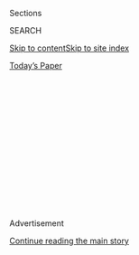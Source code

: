 <div id="app">

<div>

<div>

<div>

<div class="NYTAppHideMasthead css-1q2w90k e1suatyy0">

<div class="section css-ui9rw0 e1suatyy2">

<div class="css-eph4ug er09x8g0">

<div class="css-6n7j50">

</div>

<span class="css-1dv1kvn">Sections</span>

<div class="css-10488qs">

<span class="css-1dv1kvn">SEARCH</span>

</div>

[Skip to content](#site-content)[Skip to site
index](#site-index)

</div>

<div class="css-10698na e1huz5gh0">

</div>

</div>

<div id="masthead-bar-one" class="section hasLinks css-15hmgas e1csuq9d3">

<div class="css-uqyvli e1csuq9d0">

</div>

<div class="css-1uqjmks e1csuq9d1">

</div>

<div class="css-9e9ivx">

[](https://myaccount.nytimes3xbfgragh.onion/auth/login?response_type=cookie&client_id=vi)

</div>

<div class="css-1bvtpon e1csuq9d2">

[Today’s
Paper](https://www.nytimes3xbfgragh.onion/section/todayspaper)

</div>

</div>

</div>

</div>

<div data-aria-hidden="false">

<div id="site-content" data-role="main">

<div>

<div class="css-1aor85t" style="opacity:0.000000001;z-index:-1;visibility:hidden">

<div class="css-1hqnpie">

<div class="css-epjblv">

<span class="css-17xtcya">[DealBook](/section/business/dealbook)</span><span class="css-x15j1o">|</span><span class="css-fwqvlz">Jamie
Dimon’s Letter — Handicapping a Run for President in 2020: DealBook
Briefing</span>

</div>

<div class="css-k008qs">

<div class="css-1iwv8en">

<span class="css-18z7m18"></span>

<div>

</div>

</div>

<span class="css-1n6z4y">https://nyti.ms/2ElH5YK</span>

<div class="css-1705lsu">

<div class="css-4xjgmj">

<div class="css-4skfbu" data-role="toolbar" data-aria-label="Social Media Share buttons, Save button, and Comments Panel with current comment count" data-testid="share-tools">

  - 
  - 
  - 
  - 
    
    <div class="css-6n7j50">
    
    </div>

  - 

</div>

</div>

</div>

</div>

</div>

</div>

<div class="css-13pd83m">

</div>

<div id="top-wrapper" class="css-1sy8kpn">

<div id="top-slug" class="css-l9onyx">

Advertisement

</div>

[Continue reading the main
story](#after-top)

<div class="ad top-wrapper" style="text-align:center;height:100%;display:block;min-height:250px">

<div id="top" class="place-ad" data-position="top" data-size-key="top">

</div>

</div>

<div id="after-top">

</div>

</div>

<div id="sponsor-wrapper" class="css-1hyfx7x">

<div id="sponsor-slug" class="css-19vbshk">

Supported by

</div>

[Continue reading the main
story](#after-sponsor)

<div id="sponsor" class="ad sponsor-wrapper" style="text-align:center;height:100%;display:block">

</div>

<div id="after-sponsor">

</div>

</div>

<div class="css-v5btjw etb61u70">

<div class="css-h03alg etb61u71">

DealBook Business and
Policy

</div>

</div>

<div class="css-1vkm6nb ehdk2mb0">

# Jamie Dimon’s Letter — Handicapping a Run for President in 2020: DealBook Briefing

</div>

<div class="css-79elbk" data-testid="photoviewer-wrapper">

<div class="css-z3e15g" data-testid="photoviewer-wrapper-hidden">

</div>

<div class="css-1a48zt4 ehw59r15" data-testid="photoviewer-children">

![<span class="css-16f3y1r e13ogyst0" data-aria-hidden="true">Wilbur
Ross, left, the commerce secretary, and Jamie Dimon, the chief executive
of JPMorgan
Chase</span><span class="css-cnj6d5 e1z0qqy90" itemprop="copyrightHolder"><span class="css-1ly73wi e1tej78p0">Credit...</span><span><span>Al
Drago/The New York
Times</span></span></span>](https://static01.graylady3jvrrxbe.onion/images/2018/04/05/business/dealbook/05dn-newsletter-dimon/merlin_117646124_9a6628a5-20da-4959-94a1-c65f5633eeb0-articleLarge.jpg?quality=75&auto=webp&disable=upscale)

</div>

</div>

<div class="css-xt80pu e12qa4dv0">

<div class="css-1w184yk e1m0lo4l0">

April 5,
2018

<div class="css-4xjgmj">

<div class="css-d8bdto" data-role="toolbar" data-aria-label="Social Media Share buttons, Save button, and Comments Panel with current comment count" data-testid="share-tools">

  - 
  - 
  - 
  - 
    
    <div class="css-6n7j50">
    
    </div>

  - 

</div>

</div>

</div>

</div>

<div class="section meteredContent css-1r7ky0e" name="articleBody" itemprop="articleBody">

<div class="css-1fanzo5 StoryBodyCompanionColumn">

<div class="css-53u6y8">

**Good Thursday. Here’s what we’re watching:**

• Jamie Dimon chafes under liquidity rules.

• Mark Zuckerberg has disclosed more on how much Facebook user data may
have been accessed.

• The White House is still talking tough on trade with China.

• Blackstone’s infrastructure fund isn’t doing so well.

**Get this in your inbox each morning. Sign up**
[**here**](https://www.nytimes3xbfgragh.onion/newsletters/dealbook?pgtype=subscriptionspage&version=new&contentId=DK&eventName=signup&module=newsletter-sign-up&region=button)**.**

## Is he or isn’t he?

On Wall Street, there’s been a running parlor game about whether Jamie
Dimon, JPMorgan Chase’s chief executive, would try to run for president
in 2020. His annual letters, filled with commentary on U.S. policy, have
only increased the chatter, and this year’s letter, released Thursday,
is no different. It touches on everything from trade to immigration.
While Mr. Dimon, who once called himself “barely a Democrat,” says he
plans to stay at the bank for the next five years, the question among
political prognosticators is whether Mr. Dimon’s policy views could ever
find a home among voters in this politically polarized environment.

Mr. Dimon’s sensible letter was seemingly supportive of some of
President Trump’s policies, while taking the opposing side on others.
Mr. Dimon particularly applauded the corporate tax cut and deregulation
efforts. On China trade, Mr. Dimon writes: “It is not unreasonable for
the United States to press ahead for more equivalency,” and that “one of
the administration’s best arguments is that negotiation alone has not
worked.” However, he said he would like to see more cooperation with
U.S. allies on talks with China and added that the U.S. should “revisit
the Trans-Pacific Partnership.”

</div>

</div>

<div class="css-1fanzo5 StoryBodyCompanionColumn">

<div class="css-53u6y8">

On immigration, he called for tougher border control, writing, “American
citizens have the right to complain that we have not successfully
protected our borders since the last immigration reform in 1986.” He
also said, “People immigrating to this country should be taught American
history, our language and our principles.” At the same time, he also
advocated for “a path to legal status and citizenship” for “Dreamers”
and improving “merit-based immigration” programs so that immigrants
educated here can stay.

Mr. Dimon made a point of saying that part of the problems facing the
country is that too many people are talking past each other.

“When people argue as if there are binary solutions, the argument is
almost always wrong,” he wrote, advocating that people try to look at
all sides of a situation. “I tell my liberal friends to read columnists
like Arthur Brooks and George Will. And I tell my conservative friends
to read writers like Tom Friedman.”

If Mr. Dimon were to run, he would likely have to do so as an
independent. It is hard to see how liberal Democrats would embrace much
of his deregulatory positions. And yet many of his positions – and
especially some of his social positions not enunciated in his letter —
may not be far right enough to capture the interest of Republicans.

Maybe the country needs someone in the middle, but history has not been
kind to third-party candidates.

*— Andrew Ross Sorkin*

</div>

</div>

<div class="css-1fanzo5 StoryBodyCompanionColumn">

<div class="css-53u6y8">

## Dimon chafes under liquidity rules.

Jamie Dimon, in his annual
[letter](https://www.jpmorganchase.com/corporate/investor-relations/document/ceo-letter-to-shareholders-2017.pdf)
to JPMorgan Chase’s shareholders, had much to say about political issues
like trade and immigration.

But he also addressed a policy area much closer to home – bank
regulation. Mr. Dimon often has expressed skepticism about aspects of
the banking overhaul that took place in the wake of the financial
crisis. But his remarks on regulation arguably carry more weight now.
Congress is closer to modifying the post-crisis rules than at any point
since Dodd-Frank was signed into law in 2010. An important regulatory
requirement Mr. Dimon criticized, therefore, might become a focus for
those wanting to roll back the rules.

Mr. Dimon in this year’s letter zeroed in on regulations that require
banks to have a certain amount of liquidity, the financial term for
access to cash or low-risk assets that can be easily sold for cash.

In 2008, some large financial firms were crippled when customers,
depositors and creditors withdrew their money. The Federal Reserve and
taxpayers had to step in to support the banks. To help prevent a repeat
of this, post-crisis rules require that banks hold a certain amount of
liquid assets to cover a theoretical level of outflows. Mr. Dimon is in
favor of banks having more liquidity than before the crisis, but in the
letter, released Thursday, he wrote:

> Liquidity requirements, while much higher, now have an element of
> rigidity built in that did not exist before. Banks will be unable to
> use that liquidity when they most need to do so — to make loans or
> intermediate markets. They have a “red line” they cannot cross (they
> are required to maintain hard and fast liquidity requirements). As
> clients demand more liquidity from their banks, the banks essentially
> will be unable to provide it.

Notably,
[legislation](https://www.americanbanker.com/news/cheat-sheet-inside-crapos-reg-relief-deal-with-democrats)
currently in Congress would tweak liquidity rules. If it passes, bankers
may press for more loosening. And, as they have before, bank lobbyists
may deploy Mr. Dimon’s main argument here – that regulation can lead to
less lending. But there are flaws in this line of attack, especially
when it comes to liquidity rules.

First, a bank that lacks liquidity is in no position to lend. When a
bank’s creditors and customers fear it doesn’t have enough cash in
reserve, they will most likely withdraw their money. This not only
deprives the bank of the money it needs to lend, it also sharply reduces
its chance of survival. Or as Gregg Gelzinis of the left-leaning Center
for American Progress puts it, “You won’t be able to take this action if
you fail.”

Perhaps more importantly, Mr. Dimon leaves out some crucial context.
Congress designed the whole post-crisis overhaul to ensure that banks
have the funds on hand to lend during a downturn. Dodd-Frank’s
architects saw that when banks stop lending, it makes a recession far
worse. And that is one reason why banks now have much higher levels of
capital. Regulators expect that they will use up some of that capital to
keep lending through the economic tumult. This is why the Federal
Reserve
[said](https://www.federalreserve.gov/newsevents/pressreleases/bcreg20170622a.htm)
after its last bank stress tests:

> The nation’s largest bank holding companies have strong capital levels
> and retain their ability to lend to households and businesses during a
> severe recession.

Andrew Gray, a JPMorgan spokesman, followed up with more material on Mr.
Dimon’s thinking on liquidity.

He re-emphasized Mr. Dimon’s point about having to tie up funds that
could be used to make loans. Mr. Gray noted that a bank facing outflows
would be expected to keep refilling its pool of liquid assets to be in
compliance with a liquidity regulation. This would leave fewer funds for
lending and making markets, Mr. Gray asserted.

</div>

</div>

<div class="css-1fanzo5 StoryBodyCompanionColumn">

<div class="css-53u6y8">

He also addressed the argument that higher capital levels, not
liquidity, will largely determine the extent to which banks will lend
through a downturn. Mr. Gray asserted that liquidity rules play an
important role in ensuring banks have the resources to participate in
wider financial markets. Rules forcing the hoarding of liquidity may,
thus, crimp that activity.

*— Peter Eavis*

</div>

</div>

<div class="css-79elbk" data-testid="photoviewer-wrapper">

<div class="css-z3e15g" data-testid="photoviewer-wrapper-hidden">

</div>

<div class="css-1a48zt4 ehw59r15" data-testid="photoviewer-children">

![<span class="css-16f3y1r e13ogyst0" data-aria-hidden="true">Mick
Mulvaney, the acting head of the Consumer Financial Protection Bureau,
in February. On Monday, he called on Congress to reduce the independence
of his agency, which he said “is far too
powerful.”</span><span class="css-cnj6d5 e1z0qqy90" itemprop="copyrightHolder"><span class="css-1ly73wi e1tej78p0">Credit...</span><span>Eric
Thayer for The New York
Times</span></span>](https://static01.graylady3jvrrxbe.onion/images/2018/04/03/business/03dc-cfpb-1/merlin_133783710_02c7732c-adfd-43e4-b014-c5f191fa45fa-articleLarge.jpg?quality=75&auto=webp&disable=upscale)

</div>

</div>

<div class="css-1fanzo5 StoryBodyCompanionColumn">

<div class="css-53u6y8">

## You get a raise. You get a raise.

Mick Mulvaney, the acting director of the Consumer Financial Protection
Bureau, has complained that the regulator engages in “wasteful
spending.” He even submitted a quarterly budget request recently of
$0.

That attitude apparently didn’t apply to two of his recent hires.

Mr. Mulvaney [appointed two senior staff members who are paid
salaries](https://www.nytimes3xbfgragh.onion/2018/04/05/business/cfpb-mick-mulvaney-pay-raises.html)
far above what they had been earning in their previous government jobs
in Washington, according to agency documents obtained by The New York
Times through a public records request.

• **Kirsten Sutton** was hired in January to be the agency’s chief of
staff. Mr. Mulvaney agreed to pay her $259,500 a year. Her salary is the
highest allowed under [the consumer bureau’s pay
scale](https://files.consumerfinance.gov/f/documents/cfpb_pay_scales.pdf)
and represents a raise of more than 50 percent working for one of the
C.F.P.B.’s fiercest critics, Representative Jeb Hensarling of Texas, the
Republican chairman of the House Financial Services Committee. It is
also 22 percent more than her predecessor.

• **Brian Johnson** is another new deputy. In late December, Mr.
Mulvaney [signed
paperwork](https://www.documentcloud.org/documents/4430796-Johnson-Schedule-C-CFPB.html)
that awarded Mr. Johnson a salary of $239,595. Mr. Johnson previously
worked on the House Financial Services Committee. In his most recent job
there, as policy director, he earned about $170,000 a year, according to
LegiStorm. Of the 20 people at the bureau with the title of senior
adviser, Mr. Johnson is the second-highest paid. (Another adviser, whose
name wasn’t disclosed in the public records reviewed by The Times, is
paid $240,000.)

**Context**

The consumer bureau, as well as fellow financial regulators like the
Securities and Exchange Commission and the Office of the Comptroller of
the Currency, is allowed under federal law to pay employees
significantly more than other government agencies can pay. The rationale
is that the higher salaries are necessary to recruit skilled employees
who otherwise might land jobs on Wall Street.

</div>

</div>

<div class="css-1fanzo5 StoryBodyCompanionColumn">

<div class="css-53u6y8">

As a result, the C.F.P.B. is stocked with employees who earn more than
the average Washington bureaucrat. Of the agency’s 1,600 employees, 219
make more than $200,000, according to the records reviewed by The Times.

*— Stacy
Cowley*

</div>

</div>

<div class="css-79elbk" data-testid="photoviewer-wrapper">

<div class="css-z3e15g" data-testid="photoviewer-wrapper-hidden">

</div>

<div class="css-1a48zt4 ehw59r15" data-testid="photoviewer-children">

<div class="css-1xdhyk6 erfvjey0">

<span class="css-1ly73wi e1tej78p0">Image</span>

<div class="css-zjzyr8">

<div data-testid="lazyimage-container" style="height:257.77777777777777px">

</div>

</div>

</div>

<span class="css-16f3y1r e13ogyst0" data-aria-hidden="true">BlackRock,
led by Laurence D. Fink, will allow investors to invest in market
indexes without putting money into manufacturers and retailers of
firearms.</span><span class="css-cnj6d5 e1z0qqy90" itemprop="copyrightHolder"><span class="css-1ly73wi e1tej78p0">Credit...</span><span>Mike
Cohen for The New York Times</span></span>

</div>

</div>

<div class="css-1fanzo5 StoryBodyCompanionColumn">

<div class="css-53u6y8">

## Gun-free funds.

BlackRock, the world’s largest money manager, plans to offer a series of
new products allowing individuals and institutions to invest in market
indexes without putting money into manufacturers and retailers of
firearms.

They include:

• a new exchange-traded fund that will track the performance of the MSCI
USA Small Cap Extended ESG Focus Index, composed of small stocks with
favorable environmental, social and governance standards, while
specifically excluding producers and large retailers of civilian
firearms.

• a similar credit-focused ETF that eschews the debt of gunmakers and
distributors.

• an option to take the guns out of institutional strategies tracking
major market indexes, including the S\&P 500, the Russell 2000 and three
others.

**Critic’s corner**

[Rob Cox of Breakigviews
writes:](https://www.nytimes3xbfgragh.onion/2018/04/05/business/dealbook/blackrock-guns.html)

> “BlackRock’s moves may spark criticism from gun-rights supporters, who
> lashed out at companies like Delta Air Lines that severed ties with
> the National Rifle Association. But it’s hard to see how offering
> customers more choice is ever a bad idea. Moreover, by getting out
> early, BlackRock makes clear to those young people lobbying for
> tighter gun laws – who it hopes will be customers for decades to come
> – that it has something for them. Far from virtue signaling, it’s
> simply good
business.”

</div>

</div>

<div class="css-79elbk" data-testid="photoviewer-wrapper">

<div class="css-z3e15g" data-testid="photoviewer-wrapper-hidden">

</div>

<div class="css-1a48zt4 ehw59r15" data-testid="photoviewer-children">

<div class="css-1xdhyk6 erfvjey0">

<span class="css-1ly73wi e1tej78p0">Image</span>

<div class="css-zjzyr8">

<div data-testid="lazyimage-container" style="height:271.9555555555556px">

</div>

</div>

</div>

<span class="css-cnj6d5 e1z0qqy90" itemprop="copyrightHolder"><span class="css-1ly73wi e1tej78p0">Credit...</span><span>Noah
Berger/Associated Press</span></span>

</div>

</div>

<div class="css-1fanzo5 StoryBodyCompanionColumn">

<div class="css-53u6y8">

## ‘That was a huge mistake, and it was my mistake’

[What emerged from
Facebook](https://www.nytimes3xbfgragh.onion/2018/04/04/technology/mark-zuckerberg-testify-congress.html?dlbk)
yesterday — in Mark Zuckerberg’s conference call with reporters and in a
[company blog
post](https://newsroom.fb.com/news/2018/04/restricting-data-access/) —
were revelations that users’ public data was more compromised than
previously thought.

</div>

</div>

<div class="css-1fanzo5 StoryBodyCompanionColumn">

<div class="css-53u6y8">

• Facebook said Cambridge Analytica harvested the data of 87 million
users, not 50 million.

• A vulnerability in search and account recovery functions may have
exposed “most” of Facebook’s 2 billion users to unauthorized harvesting
of their public profile information.

Mr. Zuckerberg, ahead of his testimony to Congress, [struck a
conciliatory
tone](https://www.cnbc.com/2018/04/04/mark-zuckerberg-facebook-user-privacy-issues-my-mistake.html).
But regulators in Australia, the U.S. and elsewhere [are
investigating](https://www.wsj.com/articles/mark-zuckerberg-to-testify-before-house-committee-on-april-11-1522844990)
whether the company broke privacy rules.

Facebook also outlined steps to prevent misuse of its platform. Among
the most significant: restriction of access to so-called A.P.I.s that
let developers plug into its network. [The Verge’s
take](https://www.theverge.com/2018/4/4/17199632/facebook-cambridge-analytica-data-collection-87-million-users-api-developer-restrictions?dlbk):
“Effectively, Facebook has put a nail in the coffin of its app
platform.”

The most immediate effect: Tinder users [couldn’t log
in](http://nymag.com/selectall/2018/04/cant-log-into-tinder-blame-facebook.html?dlbk).

A brighter note for Facebook: Its shares are up in premarket trading
today, after Mr. Zuckerberg said that \#DeleteFacebook didn’t appear to
be having much effect.

**The Facebook calendar**

• April 9: Alerts should start popping up for users whose information
may have been shared with Cambridge Analytica.

• April 10: Mr. Zuckerberg is scheduled to testify before the Senate’s
Commerce and Judiciary committees.

</div>

</div>

<div class="css-1fanzo5 StoryBodyCompanionColumn">

<div class="css-53u6y8">

• April 11: He will testify before the House Energy and Commerce
Committee.

**Elsewhere in tech and regulation:** [A closer look at Margrethe
Vestager](https://www.wsj.com/articles/the-woman-who-is-reining-in-americas-technology-giants-1522856428?dlbk),
the public face of Europe’s tech clampdown. And [the privacy advocate
Max
Schrems](https://www.ft.com/content/86d1ce50-3799-11e8-8eee-e06bde01c544?dlbk)
says the fight over user data has just
begun.

</div>

</div>

<div class="css-79elbk" data-testid="photoviewer-wrapper">

<div class="css-z3e15g" data-testid="photoviewer-wrapper-hidden">

</div>

<div class="css-1a48zt4 ehw59r15" data-testid="photoviewer-children">

<div class="css-1xdhyk6 erfvjey0">

<span class="css-1ly73wi e1tej78p0">Image</span>

<div class="css-zjzyr8">

<div data-testid="lazyimage-container" style="height:213.95555555555555px">

</div>

</div>

</div>

</div>

</div>

<div class="css-1fanzo5 StoryBodyCompanionColumn">

<div class="css-53u6y8">

## The White House remains committed to trade saber-rattling

[President
Trump](https://twitter.com/realDonaldTrump/status/981492087328792577)
and [the White
House](https://www.youtube.com/watch?time_continue=19&v=uN1SkixgZ5Y)
insist that the U.S. isn’t in a trade war with China. But it hasn’t
backed off from its tariff threats, and the White House press secretary,
Sarah Huckabee Sanders, said the U.S. may feel “[a little bit of
short-term
pain](https://www.politico.com/story/2018/04/04/china-tariffs-us-imports-trump-500163?dlbk).”

More [from behind the
scenes](https://www.nytimes3xbfgragh.onion/2018/04/04/business/the-united-states-is-starting-a-trade-war-with-china-now-what.html?dlbk),
by Ana Swanson and Keith Bradsher of the NYT:

> People familiar with the negotiations say Steven Mnuchin, the Treasury
> secretary, and Wilbur Ross, the commerce secretary, have at times
> argued for more dialogue with the Chinese and quicker concessions that
> would help diminish the trade deficit. … Other top trade advisers,
> including longtime China critics like Robert Lighthizer and Peter
> Navarro, have taken a tougher stance.

Calming the markets [has mostly fallen to Larry
Kudlow](https://www.politico.com/story/2018/04/04/kudlow-trump-trade-economy-502446?dlbk),
the White House’s national economic adviser of less than a week.

[Peter Eavis’s
take](https://www.nytimes3xbfgragh.onion/2018/04/04/business/dealbook/china-us-tariffs.html?dlbk):
We can take lessons on the U.S.-China trade skirmish from Brexit.
Looking back, the panicky early reaction to that seems to have sprung
more from a fear of the unknown than any big threats to the global
trading system.

And Greg Ip of the WSJ, who says [China started the trade
fight](https://www.wsj.com/articles/china-started-the-trade-war-not-trump-1521797401?dlbk),
had [an informative
tweetstorm](https://twitter.com/greg_ip/status/981585883739709441) about
each side’s
vulnerabilities:

</div>

</div>

<div class="css-79elbk" data-testid="photoviewer-wrapper">

<div class="css-z3e15g" data-testid="photoviewer-wrapper-hidden">

</div>

<div class="css-1a48zt4 ehw59r15" data-testid="photoviewer-children">

<div class="css-1xdhyk6 erfvjey0">

<span class="css-1ly73wi e1tej78p0">Image</span>

<div class="css-zjzyr8">

<div data-testid="lazyimage-container" style="height:234.57777777777775px">

</div>

</div>

</div>

</div>

</div>

<div class="css-1fanzo5 StoryBodyCompanionColumn">

<div class="css-53u6y8">

But Neil Irwin of the Upshot warns that China has [other ways of
retaliating](https://www.nytimes3xbfgragh.onion/2018/04/05/upshot/us-china-trade-war-unconventional-retaliation.html?dlbk).

## Trade deficit hits a 9 1/2 year high in February.

The United States trade deficit rose 1.6 percent to $57.6 billion, its
highest level since October 2008. The deficit has now risen for six
straight months, the longest such streak since 2000.

</div>

</div>

<div class="css-1fanzo5 StoryBodyCompanionColumn">

<div class="css-53u6y8">

The merchandise-trade gap with China narrowed to $34.7 billion in
February from $35.5 billion. The Trump administration wants to cut $100
billion, or about 25 percent, from the annual deficit with China,
Bloomberg points out. During President Trump’s first year in office, the
United States’ trade deficit with China rose to $375.2 billion in 2017,
a record
high.

</div>

</div>

<div class="css-79elbk" data-testid="photoviewer-wrapper">

<div class="css-z3e15g" data-testid="photoviewer-wrapper-hidden">

</div>

<div class="css-1a48zt4 ehw59r15" data-testid="photoviewer-children">

<div class="css-1xdhyk6 erfvjey0">

<span class="css-1ly73wi e1tej78p0">Image</span>

<div class="css-zjzyr8">

<div data-testid="lazyimage-container" style="height:257.77777777777777px">

</div>

</div>

</div>

<span class="css-16f3y1r e13ogyst0" data-aria-hidden="true">Crown Prince
Mohammed bin Salman has talked about diversifying Saudi industry and
investment.</span><span class="css-cnj6d5 e1z0qqy90" itemprop="copyrightHolder"><span class="css-1ly73wi e1tej78p0">Credit...</span><span>Amir
Levy/Reuters</span></span>

</div>

</div>

<div class="css-1fanzo5 StoryBodyCompanionColumn">

<div class="css-53u6y8">

## Whither Blackstone’s giant infrastructure fund?

Last May, Blackstone announced with great fanfare that it planned a $40
billion fund with Saudi Arabia to invest in U.S. infrastructure: up to
$20 billion from the Saudis, who would match commitments by other
outside partners. But as of now, Blackstone has secured just $575
million in such commitments — and missed two fund-raising deadlines.

What’s happened, per [Kate Kelly and
Andrew](https://www.nytimes3xbfgragh.onion/2018/04/04/business/blackstone-infrastructure-fund-saudi.html?dlbk):

• The Saudis wanted the fund overseen by an investment committee, with a
seat for them. Blackstone refused.

• Many potential investors balked at committing money until an
investment team was in place, a process that took some time.

**In other infrastructure news:** D.J. Gribbin, the Trump
administration’s infrastructure point person, [is leaving the White
House](https://apnews.com/1b0b9aafef6c416a85c1a71d7d80b7c3), which looks
to have delayed its investment plan until after the midterms.

## The political flyaround

• The E.P.A. chief Scott Pruitt, the subject of some unhappy rumblings
from the White House, has begun a media pushback against claims about
his spending.
([Politico](https://www.politico.com/story/2018/04/04/scott-pruitt-trump-epa-job-456900?dlbk))

</div>

</div>

<div class="css-1fanzo5 StoryBodyCompanionColumn">

<div class="css-53u6y8">

• George Nader, the U.A.E.-connected businessman cooperating with Robert
Mueller’s investigation, has links to Russia, too.
([NYT](https://www.nytimes3xbfgragh.onion/2018/04/04/us/politics/george-nader-russia-uae-special-counsel-investigation.html?dlbk))

• President Trump plans to deploy National Guard troops to help guard
the U.S.’s southwestern border. He’d previously said it would be “our
military.”
([NYT](https://www.nytimes3xbfgragh.onion/2018/04/04/us/politics/trump-governors-national-guard-border-mexico.html?dlbk))

• John Kasich is eating at diners in New Hampshire, for some reason.
([NYT](https://www.nytimes3xbfgragh.onion/2018/04/04/us/politics/john-kasich-trump-new-hampshire.html?dlbk))

• Amalgamated Bank became the latest restrict gun sales by its business
customers, following guidelines published by the Mike Bloomberg-backed
Everytown for Gun Safety.
([Amalgamated](https://www.amalgamatedbank.com/news/amalgamated-bank-adopts-additional-policies-promote-gun-safety?dlbk))

</div>

</div>

<div class="css-79elbk" data-testid="photoviewer-wrapper">

<div class="css-z3e15g" data-testid="photoviewer-wrapper-hidden">

</div>

<div class="css-1a48zt4 ehw59r15" data-testid="photoviewer-children">

<div class="css-1xdhyk6 erfvjey0">

<span class="css-1ly73wi e1tej78p0">Image</span>

<div class="css-zjzyr8">

<div data-testid="lazyimage-container" style="height:270.02222222222224px">

</div>

</div>

</div>

<span class="css-16f3y1r e13ogyst0" data-aria-hidden="true">Sundar
Pichai, Google’s
C.E.O.</span><span class="css-cnj6d5 e1z0qqy90" itemprop="copyrightHolder"><span class="css-1ly73wi e1tej78p0">Credit...</span><span>Jason
Lee/Reuters</span></span>

</div>

</div>

<div class="css-1fanzo5 StoryBodyCompanionColumn">

<div class="css-53u6y8">

## ‘Google should not be in the business of war’

More than 3,100 Googlers have signed a petition [protesting the tech
colossus’s A.I. work with the Defense
Department](https://www.nytimes3xbfgragh.onion/2018/04/04/technology/google-letter-ceo-pentagon-project.html?dlbk).

More from Scott Shane and Dai Wakabayashi of the NYT:

> That kind of idealistic stance, while certainly not shared by all
> Google employees, comes naturally to a company whose motto is “Don’t
> be evil,” a phrase invoked in the protest letter. But it is distinctly
> foreign to Washington’s massive defense industry and certainly to the
> Pentagon, where the defense secretary, Jim Mattis, has often said a
> central goal is to increase the “lethality” of the United States
> military.

The company line: “We’re actively engaged across the company in a
comprehensive discussion of this important topic.”

**In other defense tech news:** Oracle’s Safra Catz reportedly [argued
to Mr. Trump over
dinner](https://www.bloomberg.com/news/articles/2018-04-04/oracle-s-catz-is-said-to-raise-amazon-contract-fight-with-trump?dlbk)
Tuesday night that the Pentagon’s process for choosing a cloud services
contractor was tilted toward Amazon. (Oracle is also bidding.)

</div>

</div>

<div class="css-1fanzo5 StoryBodyCompanionColumn">

<div class="css-53u6y8">

**The tech flyaround**

• On balance, the U.S. Postal Service [probably does pretty well out of
Amazon](https://www.nytimes3xbfgragh.onion/2018/04/04/technology/amazon-postal-service-trump.html?dlbk).
Its real problem, Barry Ritholtz argues, [is
Congress](https://www.bloomberg.com/view/articles/2018-04-04/congress-not-amazon-messed-up-the-u-s-postal-service).

• Spotify shares ended down yesterday at $144.22, but still up on
private stock trades earlier this year. [One big winner was
Sony](https://www.nytimes3xbfgragh.onion/2018/04/04/business/media/as-spotify-goes-public-sony-cashes-in.html?dlbk),
which sold 17.2 percent of its stake.

• [Meet Fin7 (or Carbanak or Cobalt
Spider)](https://www.wired.com/story/fin7-carbanak-hacking-group-behind-a-string-of-big-breaches?dlbk),
the criminal group suspected of many prominent data thefts. And a
[cyberattack on a natural gas pipeline
servicer](https://www.nytimes3xbfgragh.onion/2018/04/04/business/energy-environment/pipeline-cyberattack.html?dlbk)
raised questions about the U.S.’s energy system.

• Apple is reportedly working on touchless gestures and a curved screen
for iPhones.
([Bloomberg](https://www.bloomberg.com/news/articles/2018-04-04/apple-is-said-to-work-on-touchless-control-curved-iphone-screen?dlbk))

</div>

</div>

<div class="css-79elbk" data-testid="photoviewer-wrapper">

<div class="css-z3e15g" data-testid="photoviewer-wrapper-hidden">

</div>

<div class="css-1a48zt4 ehw59r15" data-testid="photoviewer-children">

<div class="css-1xdhyk6 erfvjey0">

<span class="css-1ly73wi e1tej78p0">Image</span>

<div class="css-zjzyr8">

<div data-testid="lazyimage-container" style="height:217.82222222222222px">

</div>

</div>

</div>

<span class="css-cnj6d5 e1z0qqy90" itemprop="copyrightHolder"><span class="css-1ly73wi e1tej78p0">Credit...</span><span>YouTube</span></span>

</div>

</div>

<div class="css-1fanzo5 StoryBodyCompanionColumn">

<div class="css-53u6y8">

## The YouTube suspect had complained about ad policies

The woman suspected of shooting three people at YouTube headquarters
before killing herself had become angry with the company’s policies.
Police did not say which ones, but she had posted about [YouTube pulling
ads from
videos](https://www.nytimes3xbfgragh.onion/2018/04/04/technology/youtube-attacker-demonetization.html?rref=collection%2Fsectioncollection%2Fbusiness)
that it said did not meet its standards.

The woman, [Nasim Najafi
Aghdam](https://www.nytimes3xbfgragh.onion/2018/04/04/us/youtube-shooting-nasim-najafi-aghdam.html),
was a [social media video
star](https://www.nytimes3xbfgragh.onion/video/world/middleeast/100000005833316/youtube-shooter-was-popular-and-ridiculed-in-iran.html)
in Iran and had called YouTube a dictatorship because she was making
less money from her posts.

Also of note: The attack [highlighted the
tension](https://www.wsj.com/articles/youtube-shooting-raises-questions-about-silicon-valleys-open-campus-push-1522879455)
between Silicon Valley giants’ love of big, open campuses and their
security needs.

</div>

</div>

<div class="css-79elbk" data-testid="photoviewer-wrapper">

<div class="css-z3e15g" data-testid="photoviewer-wrapper-hidden">

</div>

<div class="css-1a48zt4 ehw59r15" data-testid="photoviewer-children">

<div class="css-1xdhyk6 erfvjey0">

<span class="css-1ly73wi e1tej78p0">Image</span>

<div class="css-zjzyr8">

<div data-testid="lazyimage-container" style="height:272.6px">

</div>

</div>

</div>

<span class="css-16f3y1r e13ogyst0" data-aria-hidden="true">Les Moonves
honoring Lynda
Carter.</span><span class="css-cnj6d5 e1z0qqy90" itemprop="copyrightHolder"><span class="css-1ly73wi e1tej78p0">Credit...</span><span>Chris
Pizzello/Invision</span></span>

</div>

</div>

<div class="css-1fanzo5 StoryBodyCompanionColumn">

<div class="css-53u6y8">

## The hot take: Les Moonves shouldn’t run CBS-Viacom

As the two corporate siblings jostle over a potential union — Viacom
[has reportedly rejected CBS's
offer](http://www.latimes.com/business/hollywood/la-fi-ct-viacom-cbs-merger-20180404-story.html?dlbk)
and is preparing a counter bid — who would run the combined company
remains a sticking point. Rich Greenfield of BTIG [offered a contrarian
case](https://www.btigresearch.com/wp-login.php?redirect_to=%2F2018%2F04%2F04%2Fviacom-and-cbs-merger-must-avoid-management-chaos%2F%3Fdlbk)
against it being Mr. Moonves of CBS, one of the best-regarded media
executives around.

“The future of a combined Viacom and CBS is going to be driven by an
increasing focus on international and scaling up,” he wrote — an agenda
better suited to Viacom’s C.E.O., Bob
Bakish.

</div>

</div>

<div class="css-79elbk" data-testid="photoviewer-wrapper">

<div class="css-z3e15g" data-testid="photoviewer-wrapper-hidden">

</div>

<div class="css-1a48zt4 ehw59r15" data-testid="photoviewer-children">

<div class="css-1xdhyk6 erfvjey0">

<span class="css-1ly73wi e1tej78p0">Image</span>

<div class="css-zjzyr8">

<div data-testid="lazyimage-container" style="height:257.77777777777777px">

</div>

</div>

</div>

<span class="css-cnj6d5 e1z0qqy90" itemprop="copyrightHolder"><span class="css-1ly73wi e1tej78p0">Credit...</span><span>Mike
Blake/Reuters</span></span>

</div>

</div>

<div class="css-1fanzo5 StoryBodyCompanionColumn">

<div class="css-53u6y8">

## The deals flyaround

• Investor withdrawals at Bill Ackman’s Pershing Square Capital
Management are huge.
([WSJ](https://www.wsj.com/articles/pershing-square-faces-wave-of-investor-redemptions-1522920601?dlbk))

• Starboard Value plans to continue [pressing its proxy
fight](https://www.wsj.com/articles/starboard-pursuing-proxy-fight-at-newell-brands-despite-deal-with-icahn-1522866118?dlbk)
at Newell Brands. Carl Icahn, who has settled on that one, is off trying
to [replace the
board](https://www.wsj.com/articles/carl-icahn-to-push-for-full-board-refresh-at-sandridge-1522884571?dlbk)
at SandRidge Energy.

• The judge overseeing the Justice Department’s lawsuit to block AT\&T’s
takeover of Time Warner asked about settling it through arbitration.
([WSJ](https://www.wsj.com/articles/arbitration-questioned-for-u-s-challenge-of-at-t-bid-for-time-warner-1522870327?dlbk))

• Broadcom is officially a U.S. company now. It still can’t go after
Qualcomm.
([Broadcom](https://www.prnewswire.com/news-releases/broadcom-completes-redomiciliation-to-the-united-states-300624646.html?dlbk))

• Some big drug makers are regretting their deals of 2015 and 2016.
([FT](https://www.ft.com/content/1393a7f6-339d-11e8-ac48-10c6fdc22f03?dlbk))

</div>

</div>

<div class="css-1fanzo5 StoryBodyCompanionColumn">

<div class="css-53u6y8">

• J.M. Smucker will pay $1.9 billion for Ainsworth Pet Nutrition, which
makes Rachael Ray’s dog food brand, and will consider selling its U.S.
baking brands like Pillsbury.
([Reuters](https://www.reuters.com/article/us-ainsworthpet-m-a-smucker/j-m-smucker-to-buy-ainsworth-pet-nutrition-for-1-9-billion-idUSKCN1HB2YG?dlbk))

• SS\&C of the U.S. is reportedly trying to top Temenos’s £1.4 billion
bid for the British trading software maker Fidessa.
([FT](https://www.ft.com/content/94c7c1d8-3828-11e8-8b98-2f31af407cc8?dlbk))

</div>

</div>

<div class="css-79elbk" data-testid="photoviewer-wrapper">

<div class="css-z3e15g" data-testid="photoviewer-wrapper-hidden">

</div>

<div class="css-1a48zt4 ehw59r15" data-testid="photoviewer-children">

<div class="css-1xdhyk6 erfvjey0">

<span class="css-1ly73wi e1tej78p0">Image</span>

<div class="css-zjzyr8">

<div data-testid="lazyimage-container" style="height:253.91111111111113px">

</div>

</div>

</div>

<span class="css-cnj6d5 e1z0qqy90" itemprop="copyrightHolder"><span class="css-1ly73wi e1tej78p0">Credit...</span><span>Reuters/Mike
Blake</span></span>

</div>

</div>

<div class="css-1fanzo5 StoryBodyCompanionColumn">

<div class="css-53u6y8">

## Quote of the day

> “Retreating from the world is not the solution, nor is burning down
> the current system and starting anew.”

*— Jamie Dimon of JPMorgan, in his firm’s* [*latest annual
letter*](https://reports.jpmorganchase.com/investor-relations/2017/ar-ceo-letters.htm?dlbk)*,
where he also talks taxes, deficits and public policy.*

## Revolving door

• **Michael Doppelt** has rejoined Irving Place Capital as the
investment firm’s head of fund-raising and limited partner relations.
([Reuters](https://www.reuters.com/article/us-irving-place-capital-moves-michael-do/irving-place-capital-names-fundraising-and-lp-relations-head-idUSKCN1HB21Q))

## The speed read

• Britain’s requirement that companies with at least 250 staff disclose
measures of gender pay gaps is forcing a reckoning at many companies.
([NYT](https://www.nytimes3xbfgragh.onion/2018/04/04/business/britain-gender-pay-gap.html))

• David Smith, chairman of Sinclair Broadcast Group, says the media is
getting his company all wrong.
([NYT](https://www.nytimes3xbfgragh.onion/2018/04/04/business/media/sinclairs-boss-responds-to-criticism-you-cant-be-serious.html))

</div>

</div>

<div class="css-1fanzo5 StoryBodyCompanionColumn">

<div class="css-53u6y8">

• Settlement agreements between Bill O’Reilly and two of his accusers
were made public for the first time, offering details about his tactics
against sexual harassment allegations.
([NYT](https://www.nytimes3xbfgragh.onion/2018/04/04/business/media/how-bill-oreilly-silenced-his-accusers.html))

• Nike’s top human resources executive told employees the company had
“failed to gain traction” in hiring and promoting women and
minorities.
([WSJ](https://www.wsj.com/articles/nikes-hr-chief-says-company-fails-to-promote-enough-women-minoritiesmemo-1522871805))

• Why bond kings love Southern California.
([Bloomberg](https://www.bloomberg.com/news/features/2018-04-04/how-southern-california-became-home-to-bond-kings))

• A guide to the long war between Bumble and Tinder.
([NYT](https://www.nytimes3xbfgragh.onion/2018/04/04/style/tinder-bumble-lawsuit-explainer.html))

*We’d love your feedback. Please email thoughts and suggestions to*
[*bizday@NYTimes.com*](mailto:bizday@NYTimes.com?subject=Newsletter%20Feedback)*.*

</div>

</div>

</div>

<div>

</div>

<div>

</div>

<div>

</div>

<div>

<div id="bottom-wrapper" class="css-1ede5it">

<div id="bottom-slug" class="css-l9onyx">

Advertisement

</div>

[Continue reading the main
story](#after-bottom)

<div id="bottom" class="ad bottom-wrapper" style="text-align:center;height:100%;display:block;min-height:90px">

</div>

<div id="after-bottom">

</div>

</div>

</div>

</div>

</div>

## Site Index

<div>

</div>

## Site Information Navigation

  - [© <span>2020</span> <span>The New York Times
    Company</span>](https://help.nytimes3xbfgragh.onion/hc/en-us/articles/115014792127-Copyright-notice)

<!-- end list -->

  - [NYTCo](https://www.nytco.com/)
  - [Contact
    Us](https://help.nytimes3xbfgragh.onion/hc/en-us/articles/115015385887-Contact-Us)
  - [Work with us](https://www.nytco.com/careers/)
  - [Advertise](https://nytmediakit.com/)
  - [T Brand Studio](http://www.tbrandstudio.com/)
  - [Your Ad
    Choices](https://www.nytimes3xbfgragh.onion/privacy/cookie-policy#how-do-i-manage-trackers)
  - [Privacy](https://www.nytimes3xbfgragh.onion/privacy)
  - [Terms of
    Service](https://help.nytimes3xbfgragh.onion/hc/en-us/articles/115014893428-Terms-of-service)
  - [Terms of
    Sale](https://help.nytimes3xbfgragh.onion/hc/en-us/articles/115014893968-Terms-of-sale)
  - [Site
    Map](https://spiderbites.nytimes3xbfgragh.onion)
  - [Help](https://help.nytimes3xbfgragh.onion/hc/en-us)
  - [Subscriptions](https://www.nytimes3xbfgragh.onion/subscription?campaignId=37WXW)

</div>

</div>

</div>

</div>
